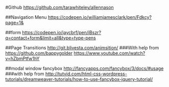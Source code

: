 #Github https://github.com/tarawhiteley/allennason

##Navigation Menu https://codepen.io/williamjamesclark/pen/Fdkcy?page=1&

##form
https://codepen.io/jaycbrf/pen/iBszr?q=contact+form&limit=all&type=type-pens

##Page Transitions
http://git.blivesta.com/animsition/
###With help from
https://github.com/bappygolder
https://www.youtube.com/watch?v=hZbmPtfw1hY

##modal window fancybox
http://fancyapps.com/fancybox/3/docs/#usage
###with help from
http://tutvid.com/html-css-wordpress-tutorials/dreamweaver-tutorials/how-to-use-fancybox-jquery-tutorial/
